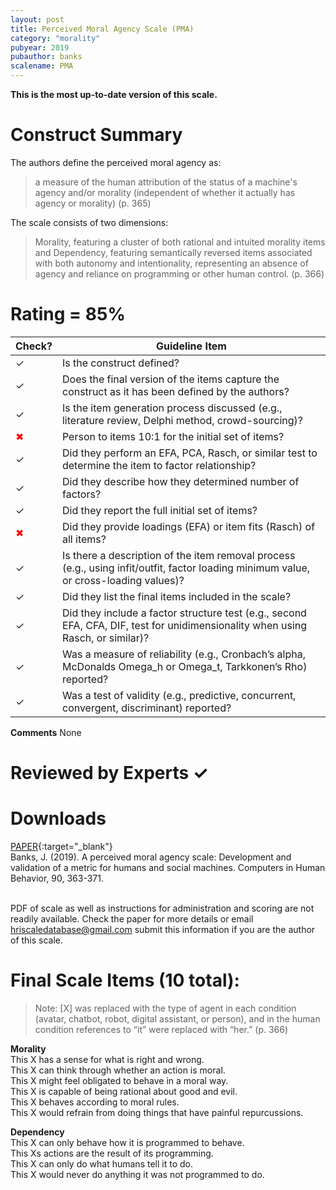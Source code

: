 ```yaml
---
layout: post
title: Perceived Moral Agency Scale (PMA)
category: "morality"
pubyear: 2019
pubauthor: banks
scalename: PMA
---
```


**This is the most up-to-date version of this scale.**

# Construct Summary

The authors define the perceived moral agency as:

>a measure of the human attribution of the status of a machine's agency and/or morality (independent of whether it actually has agency or morality) (p.  365)

The scale consists of two dimensions:

>Morality, featuring a cluster of both rational and intuited morality items and Dependency, featuring semantically reversed items associated with both autonomy and intentionality, representing an absence of agency and reliance on programming or other human control. (p. 366)

# Rating = 85% 

<table>
  <thead>
    <tr>
      <th>Check?</th>
      <th>Guideline Item</th>
    </tr>
  </thead>
  <tbody>
    <tr>
      <td>&#10003;</td>
      <td>Is the construct defined?</td>
    </tr>
    <tr>
      <td>&#10003;</td>
      <td>Does the final version of the items capture the construct as it has been defined by the authors?</td>
    </tr>
    <tr>
      <td>&#10003;</td>
      <td>Is the item generation process discussed (e.g., literature review, Delphi method, crowd-sourcing)?</td>
    </tr>
    <tr>
      <td style="color: red;">&#10006;</td>
      <td>Person to items 10:1 for the initial set of items?</td>
    </tr>
    <tr>
      <td>&#10003;</td>
      <td>Did they perform an EFA, PCA, Rasch, or similar test to determine the item to factor relationship?</td>
    </tr>
    <tr>
      <td>&#10003;</td>
      <td>Did they describe how they determined number of factors?</td>
    </tr>
    <tr>
      <td>&#10003;</td>
      <td>Did they report the full initial set of items?</td>
    </tr>
    <tr>
      <td style="color: red;">&#10006;</td>
      <td>Did they provide loadings (EFA) or item fits (Rasch) of all items?</td>
    </tr>
    <tr>
      <td>&#10003;</td>
      <td>Is there a description of the item removal process (e.g., using infit/outfit, factor loading minimum value, or cross-loading values)?</td>
    </tr>
    <tr>
      <td>&#10003;</td>
      <td>Did they list the final items included in the scale?</td>
    </tr>
    <tr>
      <td>&#10003;</td>
      <td>Did they include a factor structure test (e.g., second EFA, CFA, DIF, test for unidimensionality when using Rasch, or similar)?</td>
    </tr>
    <tr>
      <td>&#10003;</td>
      <td>Was a measure of reliability (e.g., Cronbach’s alpha, McDonalds Omega_h or Omega_t, Tarkkonen’s Rho) reported?</td>
    </tr>
    <tr>
      <td>&#10003;</td>
      <td>Was a test of validity (e.g., predictive, concurrent, convergent, discriminant) reported?</td>
    </tr>
  </tbody>
</table>

**Comments**
None

# Reviewed by Experts &#10003;

# Downloads
[PAPER](https://www.sciencedirect.com/science/article/pii/S0747563218304035){:target="_blank"}
<br>Banks, J. (2019). A perceived moral agency scale: Development and validation of a metric for humans and social machines. Computers in Human Behavior, 90, 363-371.

<br>PDF of scale as well as instructions for administration and scoring are not readily available. Check the paper for more details or email hriscaledatabase@gmail.com submit this information if you are the author of this scale.

# Final Scale Items (10 total):
>Note: [X] was replaced with the type of agent in each condition (avatar, chatbot, robot, digital assistant, or person), and in the human condition references to “it” were replaced with “her.” (p. 366)

**Morality** 
<br>This X has a sense for what is right and wrong. 
<br>This X can think through whether an action is moral.
<br>This X might feel obligated to behave in a moral way. 
<br>This X is capable of being rational about good and evil. 
<br>This X behaves according to moral rules. 
<br>This X would refrain from doing things that have painful repurcussions. 

**Dependency** 
<br>This X can only behave how it is programmed to behave. 
<br>This Xs actions are the result of its programming. 
<br>This X can only do what humans tell it to do. 
<br>This X would never do anything it was not programmed to do.